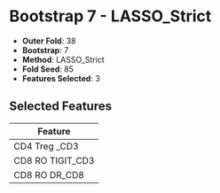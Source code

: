 # Bootstrap 7 - LASSO_Strict

- **Outer Fold**: 38
- **Bootstrap**: 7
- **Method**: LASSO_Strict
- **Fold Seed**: 85
- **Features Selected**: 3

## Selected Features

| Feature |
|---------|
| CD4 Treg _CD3 |
| CD8 RO TIGIT_CD3 |
| CD8 RO DR_CD8 |
